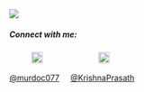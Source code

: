 <img src="https://giphy.com/gifs/h5Ri1kpRPr2JyzgJs4">

##### Connect with me: 

&nbsp;&nbsp;&nbsp; &nbsp;&nbsp;&nbsp;&nbsp;&nbsp;
<a href="https://twitter.com/murdoc077"><img src="https://img.icons8.com/android/24/000000/twitter.png" height="20px" width="20px"/></a>
&nbsp;&nbsp;&nbsp; &nbsp;&nbsp;&nbsp; &nbsp;&nbsp;&nbsp; &nbsp;&nbsp;&nbsp; &nbsp;&nbsp;&nbsp; &nbsp;&nbsp;&nbsp;
<a href="https://www.linkedin.com/in/krishna-prasath-solaisamy-a6730a155"><img src="https://img.icons8.com/android/24/000000/linkedin.png" height="20px" width="20px"/></a>

[@murdoc077](https://twitter.com/murdoc077) &nbsp;&nbsp;&nbsp;
[@KrishnaPrasath](https://www.linkedin.com/in/krishna-prasath-solaisamy-a6730a155/)
